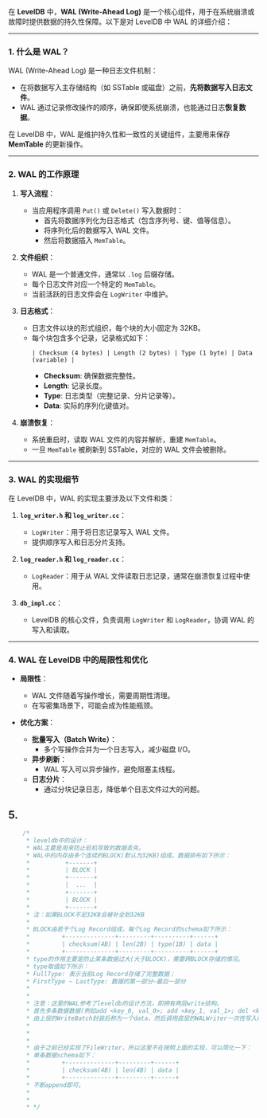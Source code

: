 在 **LevelDB** 中，**WAL (Write-Ahead Log)** 是一个核心组件，用于在系统崩溃或故障时提供数据的持久性保障。以下是对 LevelDB 中 WAL 的详细介绍：

---

### **1. 什么是 WAL？**
WAL (Write-Ahead Log) 是一种日志文件机制：
- 在将数据写入主存储结构（如 SSTable 或磁盘）之前，**先将数据写入日志文件**。
- WAL 通过记录修改操作的顺序，确保即使系统崩溃，也能通过日志**恢复数据**。

在 LevelDB 中，WAL 是维护持久性和一致性的关键组件，主要用来保存 **MemTable** 的更新操作。

---

### **2. WAL 的工作原理**
1. **写入流程**：
   - 当应用程序调用 `Put()` 或 `Delete()` 写入数据时：
     - 首先将数据序列化为日志格式（包含序列号、键、值等信息）。
     - 将序列化后的数据写入 WAL 文件。
     - 然后将数据插入 `MemTable`。

2. **文件组织**：
   - WAL 是一个普通文件，通常以 `.log` 后缀存储。
   - 每个日志文件对应一个特定的 `MemTable`。
   - 当前活跃的日志文件会在 `LogWriter` 中维护。

3. **日志格式**：
   - 日志文件以块的形式组织，每个块的大小固定为 32KB。
   - 每个块包含多个记录，记录格式如下：
     ```
     | Checksum (4 bytes) | Length (2 bytes) | Type (1 byte) | Data (variable) |
     ```
     - **Checksum**: 确保数据完整性。
     - **Length**: 记录长度。
     - **Type**: 日志类型（完整记录、分片记录等）。
     - **Data**: 实际的序列化键值对。

4. **崩溃恢复**：
   - 系统重启时，读取 WAL 文件的内容并解析，重建 `MemTable`。
   - 一旦 `MemTable` 被刷新到 SSTable，对应的 WAL 文件会被删除。

---

### **3. WAL 的实现细节**
在 LevelDB 中，WAL 的实现主要涉及以下文件和类：
1. **`log_writer.h` 和 `log_writer.cc`**：
   - `LogWriter`：用于将日志记录写入 WAL 文件。
   - 提供顺序写入和日志分片支持。

2. **`log_reader.h` 和 `log_reader.cc`**：
   - `LogReader`：用于从 WAL 文件读取日志记录，通常在崩溃恢复过程中使用。

3. **`db_impl.cc`**：
   - LevelDB 的核心文件，负责调用 `LogWriter` 和 `LogReader`，协调 WAL 的写入和读取。

---

### **4. WAL 在 LevelDB 中的局限性和优化**
- **局限性**：
  - WAL 文件随着写操作增长，需要周期性清理。
  - 在写密集场景下，可能会成为性能瓶颈。

- **优化方案**：
  - **批量写入（Batch Write）**：
    - 多个写操作合并为一个日志写入，减少磁盘 I/O。
  - **异步刷新**：
    - WAL 写入可以异步操作，避免阻塞主线程。
  - **日志分片**：
    - 通过分块记录日志，降低单个日志文件过大的问题。

## 5.

```cpp
    /*
     * leveldb中的设计：
     * WAL主要是用来防止宕机导致的数据丢失。
     * WAL中的内存由多个连续的BLOCK(默认为32KB)组成。数据排布如下所示：
     *          +-------+
     *          | BLOCK |
     *          +-------+
     *          |  ...  |
     *          +-------+
     *          | BLOCK |
     *          +-------+
     * 注：如果BLOCK不足32KB会被补全到32KB
     *
     * BLOCK由若干个Log Record组成，每个Log Record的schema如下所示：
     *         +--------------+---------+----------+------+
     *         | checksum(4B) | len(2B) | type(1B) | data |
     *         +--------------+---------+----------+------+
     * type的作用主要是防止某条数据过大(大于BLOCK)，需要跨BLOCK存储的情况。
     * type取值如下所示：
     * FullType: 表示当前Log Record存储了完整数据；
     * FirstType ~ LastType: 数据的第一部分~最后一部分
     *
     *
     * 注意：这里的WAL参考了leveldb的设计方法，即拥有两层write结构。
     * 首先多条数据数据(例如add <key_0, val_0>; add <key_1, val_1>; del <key_0>; ... )
     * 由上层的WriteBatch封装后称为一个data，然后调用底层的WALWriter一次性写入磁盘。
     *
     *
     *
     * 由于之前已经实现了FileWriter，所以这里不在按照上面的实现，可以简化一下：
     * 单条数据schema如下：
     *         +--------------+---------+------+
     *         | checksum(4B) | len(4B) | data |
     *         +--------------+---------+------+
     * 不断append即可。
     *
     *
     * */
```

